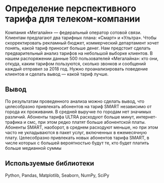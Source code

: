 # Определение перспективного тарифа для телеком-компании
Компания «Мегалайн» — федеральный оператор сотовой связи. Клиентам предлагают два тарифных плана: «Смарт» и «Ультра». Чтобы скорректировать рекламный бюджет, коммерческий департамент хочет понять, какой тариф приносит больше денег. Нам предстоит сделать предварительный анализ тарифов на небольшой выборке клиентов. В нашем распоряжении данные 500 пользователей «Мегалайна»: кто они, откуда, каким тарифом пользуются, сколько звонков и сообщений каждый отправил за 2018 год. Нужно проанализировать поведение клиентов и сделать вывод — какой тариф лучше.

## Вывод
По результатам проведенного анализа можно сделать вывод, что целесобразно привлекать абонентов на тариф SMART независимо от города их проживания. В средней выручке по городам нет значимых различий. Абоненты тарифа ULTRA расходуют больше минут, интернет-трафика и смс, при этом редко платят больше абонентской платы. Абоненты SMART, наоборот, в среднем расходуют меньше, но при этом часто не укладываются в пакет услуг, включенных в ежемесячную плату. Целесобразно привлекать новых абонентов тарифа SMART, в числе которых с большей вероятностью будут те, кто будет платить больше медианной суммы

## Используемые библиотеки
Python, Pandas, Matplotlib, Seaborn, NumPy, SciPy
